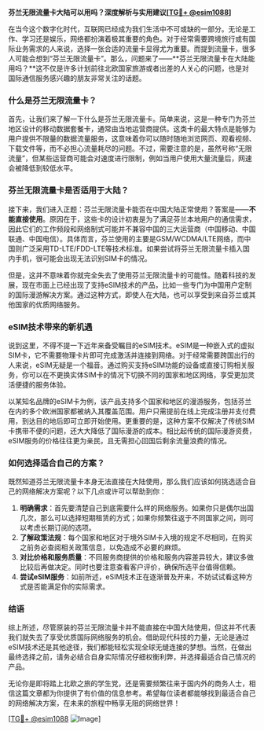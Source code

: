 **芬兰无限流量卡大陆可以用吗？深度解析与实用建议[[TG💪+ @esim1088](https://t.me/s/esim1088)]**

在当今这个数字化时代，互联网已经成为我们生活中不可或缺的一部分。无论是工作、学习还是娱乐，网络都扮演着极其重要的角色。对于经常需要跨境旅行或有国际业务需求的人来说，选择一张合适的流量卡显得尤为重要。而提到流量卡，很多人可能会想到“芬兰无限流量卡”。那么，问题来了——**芬兰无限流量卡在大陆能用吗？**这不仅是许多计划前往北欧国家旅游或者出差的人关心的问题，也是对国际通信服务感兴趣的朋友非常关注的话题。

### 什么是芬兰无限流量卡？

首先，让我们来了解一下什么是芬兰无限流量卡。简单来说，这是一种专门为芬兰地区设计的移动数据套餐卡，通常由当地运营商提供。这类卡的最大特点是能够为用户提供不限量的数据流量服务，这意味着你可以随时随地浏览网页、观看视频、下载文件等，而不必担心流量耗尽的问题。不过，需要注意的是，虽然号称“无限流量”，但某些运营商可能会对速度进行限制，例如当用户使用大量流量后，网速会被降低到较低水平。

### 芬兰无限流量卡是否适用于大陆？

接下来，我们进入正题：芬兰无限流量卡能否在中国大陆正常使用？答案是——**不能直接使用**。原因在于，这些卡的设计初衷是为了满足芬兰本地用户的通信需求，因此它们的工作频段和网络制式可能并不兼容中国的三大运营商（中国移动、中国联通、中国电信）。具体而言，芬兰使用的主要是GSM/WCDMA/LTE网络，而中国则广泛采用TD-LTE/FDD-LTE等技术标准。如果尝试将芬兰无限流量卡插入国内手机，很可能会出现无法识别SIM卡的情况。

但是，这并不意味着你就完全失去了使用芬兰无限流量卡的可能性。随着科技的发展，现在市面上已经出现了支持eSIM技术的产品，比如一些专门为中国用户定制的国际漫游解决方案。通过这种方式，即使人在大陆，也可以享受到来自芬兰或其他国家的优质网络服务。

### eSIM技术带来的新机遇

说到这里，不得不提一下近年来备受瞩目的eSIM技术。eSIM是一种嵌入式的虚拟SIM卡，它不需要物理卡片即可完成激活并连接到网络。对于经常需要跨国出行的人来说，eSIM无疑是一个福音。通过购买支持eSIM功能的设备或直接订购相关服务，你可以在不更换实体SIM卡的情况下切换不同的国家和地区网络，享受更加灵活便捷的服务体验。

以某知名品牌的eSIM卡为例，该产品支持多个国家和地区的漫游服务，包括芬兰在内的多个欧洲国家都被纳入其覆盖范围。用户只需提前在线上完成注册并支付费用，到达目的地后即可立即开始使用。更重要的是，这种方案不仅解决了传统SIM卡携带不便的问题，还大大降低了国际漫游的成本。相比起传统的国际漫游资费，eSIM服务的价格往往更为亲民，且无需担心回国后剩余流量浪费的情况。

### 如何选择适合自己的方案？

既然知道芬兰无限流量卡本身无法直接在大陆使用，那么我们应该如何挑选适合自己的网络解决方案呢？以下几点或许可以帮助到你：

1. **明确需求**：首先要清楚自己到底需要什么样的网络服务。如果你只是偶尔出国几次，那么可以选择短期租赁的方式；如果你频繁往返于不同国家之间，则可以考虑长期订阅的选项。
2. **了解政策法规**：每个国家和地区对于境外SIM卡入境的规定不尽相同，在购买之前务必查阅相关政策信息，以免造成不必要的麻烦。
3. **对比价格和服务质量**：不同服务商提供的价格和服务内容差异较大，建议多做比较后再做决定。同时也要注意查看客户评价，确保所选平台值得信赖。
4. **尝试eSIM服务**：如前所述，eSIM技术正在逐渐普及开来，不妨试试看这种方式是否能满足你的实际需求。

### 结语

综上所述，尽管原装的芬兰无限流量卡并不能直接在中国大陆使用，但这并不代表我们就失去了享受优质国际网络服务的机会。借助现代科技的力量，无论是通过eSIM技术还是其他途径，我们都能轻松实现全球无缝连接的梦想。当然，在做出最终选择之前，请务必结合自身实际情况仔细权衡利弊，并选择最适合自己情况的产品。

无论你是即将踏上北欧之旅的学生党，还是需要频繁往来于国内外的商务人士，相信这篇文章都为你提供了有价值的信息参考。希望每位读者都能够找到最适合自己的网络解决方案，在未来的旅程中畅享无阻的网络世界！

[[TG💪+ @esim1088](https://t.me/s/esim1088) ![Image](https://i.postimg.cc/4NQfJmqS/Snipaste-2025-05-13-00-14-12.png)]